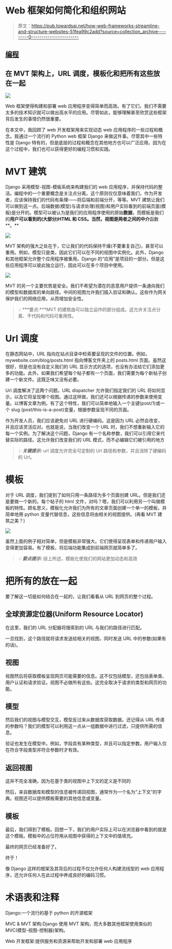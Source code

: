 # Web 框架如何简化和组织网站

> 原文：<https://pub.towardsai.net/how-web-frameworks-streamline-and-structure-websites-51fea99c2add?source=collection_archive---------0----------------------->

## [编程](https://towardsai.net/p/category/programming)

## 在 MVT 架构上，URL 调度，模板化和把所有这些放在一起

![](img/3e92c99abca43577ee177e842b59dd9c.png)

Web 框架使得构建和部署 web 应用程序变得简单而高效。有了它们，我们不需要太多的技术知识就可以做出高水平的应用。尽管如此，能够理解甚至欣赏这些框架背后发生的事情仍然很重要。

在本文中，我回顾了 web 开发框架用来实现动态 web 应用程序的一些过程和概念。我通过一个流行的 Python web 框架 Django 来做这件事。尽管其中一些特性是 Django 特有的，但是底层的过程和概念在其他地方也可以广泛应用。因为在这个过程中，我们也可以获得更好的编程习惯和实践。

# MVT 建筑

Django 采用模型-视图-模板系统来构建我们的 web 应用程序，并保持代码的整洁。编程中的一个重要概念是关注点分离。这个原则仅仅意味着我们，作为开发者，应该保持我们的代码有条理——将后端和前端分开，等等。MVT 建筑让我们可以做到这一点。后端数据(模型)与请求处理(视图)和用户实际看到的前端页面(模板)是分开的。模型可以被认为是我们的应用程序使用的原始**数据**，而模板是我们的**用户可以看到的(大部分)HTML 和 CSS。当然，视图是两者之间的中介**函数**。**

![](img/33002180850993d1ef8e17fb2c54bc19.png)

MVT 架构的强大之处在于，它让我们的代码保持干燥(不要重复自己)，甚至可以重用。例如，模型只是类，因此它们可以在不同的视图中实例化。此外，Django 和其他框架允许整个应用程序被重用。Django 的“应用”是项目的一部分。但是这些应用程序可以彼此独立运行，因此可以在多个项目中使用。

![](img/3d62350164271af2e69ad75b934be9ba.png)

MVT 的另一个主要优势是安全。我们不希望为潜在的恶意用户提供一条通向我们的模型和数据库的单向路径。中间的视图允许我们插入验证和确认。这些作为网关保护我们的网络应用，从而增加安全性。

> *💡* ***要点:***MVT 的建筑由可以独立运作的部分组成。这允许关注点分离、干代码和代码可重用性。

# Url 调度

在静态网站中，URL 指向在站点目录中检索要呈现的文件的位置。例如，mywebsite.com/blog/posts.html 指向博客文件夹上的 posts.html 页面。虽然这很好，但是也没有自定义我们的 URL 显示方式的选项，也没有办法给它们添加更多的功能。此外，如果我们希望每个帖子都有一个页面，我们需要为每个新帖子创建一个新文件。这既乏味又没有必要。

Url 调度解决了这两个问题。URL dispatcher 允许我们指定我们的 URL 将如何显示，以及它将呈现哪个视图。通过这样做，我们还可以根据传递的参数来使用变量。以博客文章为例。有了这个特性，我们可以简单地输入一个主键(post/1)或一个 slug (post/this-is-a-post)变量，根据参数呈现不同的页面。

作为开发人员，我们应该避免对 URL 进行硬编码。这是因为 URL 必然会改变，并且应该灵活应对。也就是说，当我们改变一个 URL 时，我们不想重新输入它的每一个实例。为了解决这个问题，Django 有一个名称参数，我们可以引用它来代替实际的路径。这允许我们改变我们的 URL 模式，而不必编辑它们被引用的地方

> *💡* ***关键提示:*** url 调度允许完全可定制的 Url 路径和参数，并且消除了硬编码的 Url。

# 模板

对于 URL 调度，我们提到了如何只用一条路径为多个页面创建 URL。但是我们还是要做一个新的。每个帖子的 html 文件，对吗？嗯，我们可以利用另一个叫做模板的特性。顾名思义，模板化允许我们为所有的文章页面创建一个单一的模板，并简单地用 python 变量代替信息，这些信息将由相关的视图提供。(再看 MVT 建筑之美？)

![](img/02bbd7db896fbc61b245ed1bd8af97f4.png)

虽然上面的例子相对简单，但是模板非常强大。它们使得呈现表单和传递用户输入变得更加容易。有了模板，将后端功能集成到前端网页就简单多了。

> *💡* ***要点提示:*** 综上所述，模板化使我们的网站更加动态和高效

# 把所有的放在一起

要了解这一切是如何结合在一起的，让我们看看从 URL 到网页的整个过程。

## 全球资源定位器(Uniform Resource Locator)

在这里，我们的 URL 分配器将搜索到的 URL 与我们的路径进行匹配。

一旦找到，这个路径就将请求发送给相关的视图，同时发送 URL 中的参数(如果有的话)。

## 视图

视图然后将获取模板呈现网页可能需要的信息。这不仅包括模型，还包括表单类、用户认证和请求验证。视图不必做所有这些。这完全取决于请求的类型和网页的功能。

## 模型

然后我们的视图与模型交互，模型反过来从数据库获取数据。还记得从 URL 传递的参数吗？我们的模型可以利用这一点从一组数据中进行过滤，只提供所需的信息。

验证也发生在模型中。例如，字段具有某种类型，并且可以指定参数。用户输入仅在符合字段类型并符合参数时才有效。

## 返回视图

这并不完全准确，因为在基于类的视图中上下文的定义是不同的

然后，来自数据库和模型的信息被传递回视图，通常作为一个名为“上下文”的字典。视图还可以提供模板需要的其他信息或变量。

## 模板

最后，我们得到了模板。回想一下，我们的用户实际上可以在浏览器中看到的就是这个模板。模板中的占位符用从视图中获得的上下文中的值填充。

最终的网页已经准备好了。

终于！

像 Django 这样的框架及其背后的过程不仅允许任何人构建流线型的 web 应用程序，还允许任何人在此过程中养成良好的编码习惯。

# 术语表和注释

Django:一个流行的基于 python 的开源框架

MVC & MVT 架构:Django 使用 MVT 架构，而大多数其他框架使用类似的 MVC(模型-视图-控制器)架构。

Web 开发框架:提供服务和资源来帮助开发和部署 web 应用程序